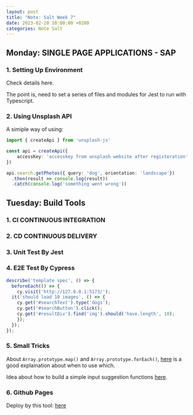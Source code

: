 ```yaml
---
layout: post
title: "Note: Salt Week 7"
date: 2023-02-20 10:00:00 +0200
categories: Note Salt
---
```


## Monday: SINGLE PAGE APPLICATIONS - SAP

### 1. Setting Up Environment

Check details here.

The point is, need to set a series of files and modules for Jest to run with Typescript.

### 2. Using Unsplash API

A simiple way of using:
```ts
import { createApi } from 'unsplash-js'

const api = createApi({
    accessKey: 'accesskey from unsplash website after registeration'
})

api.search.getPhotos({ query: 'dog', orientation: 'landscape'})
  .then(result => console.log(result))
  .catch(console.log('something went wrong'))
```

## Tuesday: Build Tools

### 1. CI CONTINUOUS INTEGRATION

### 2. CD CONTINUOUS DELIVERY

### 3. Unit Test By Jest

### 4. E2E Test By Cypress

```js
describe('template spec', () => {
  beforeEach(() => {
    cy.visit('http://127.0.0.1:5173/');
  it('should load 10 images', () => {
    cy.get('#searchText').type('dogs');
    cy.get('#searchButton').click();
    cy.get('#resultDiv').find('img').should('have.length', 10);
    });
  });
});
```

### 5. Small Tricks

About `Array.prototype.map()` and `Array.prototype.forEach()`, [here](https://www.freecodecamp.org/news/4-main-differences-between-foreach-and-map/) is a good explaination about when to use which.

Idea about how to build a simple input suggestion functions [here](https://www.algolia.com/blog/engineering/how-to-implement-autocomplete-with-javascript-on-your-website/).

### 6. Github Pages

Deploy by this tool: [here](https://github.com/marketplace/actions/deploy-to-github-pages)